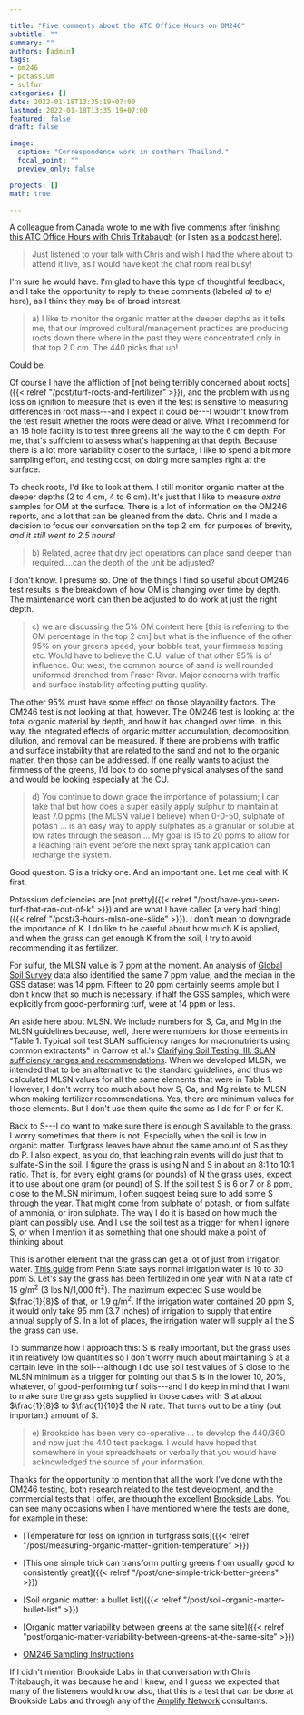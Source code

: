 ```yaml
---

title: "Five comments about the ATC Office Hours on OM246"
subtitle: ""
summary: ""
authors: [admin]
tags: 
- om246
- potassium
- sulfur
categories: []
date: 2022-01-18T13:35:19+07:00
lastmod: 2022-01-18T13:35:19+07:00
featured: false
draft: false

image:
  caption: "Correspondence work in southern Thailand."
  focal_point: ""
  preview_only: false

projects: []
math: true

---
```


A colleague from Canada wrote to me with five comments after finishing [this ATC Office Hours with Chris Tritabaugh](https://youtu.be/J5_5mDJ-Vxc) (or listen [as a podcast here](https://share.transistor.fm/s/b7418028)). 

> Just listened to your talk with Chris and wish I had the where about to attend it live, as I would have kept the chat room real busy!

I'm sure he would have. I'm glad to have this type of thoughtful feedback, and I take the opportunity to reply to these comments (labeled *a)* to *e)* here), as I think they may be of broad interest. 

> a) I like to monitor the organic matter at the deeper depths as it tells me, that our improved cultural/management practices are producing roots down there where in the past they were concentrated only in that top 2.0 cm. The 440 picks that up!

Could be. 

Of course I have the affliction of [not being terribly concerned about roots]({{< relref "/post/turf-roots-and-fertilizer" >}}), and the problem with using loss on ignition to measure that is even if the test is sensitive to measuring differences in root mass---and I expect it could be---I wouldn't know from the test result whether the roots were dead or alive. What I recommend for an 18 hole facility is to test three greens all the way to the 6 cm depth. For me, that's sufficient to assess what's happening at that depth. Because there is a lot more variability closer to the surface, I like to spend a bit more sampling effort, and testing cost, on doing more samples right at the surface. 

To check roots, I'd like to look at them. I still monitor organic matter at the deeper depths (2 to 4 cm, 4 to 6 cm). It's just that I like to measure *extra* samples for OM at the surface. There is a lot of information on the OM246 reports, and a lot that can be gleaned from the data. Chris and I made a decision to focus our conversation on the top 2 cm, for purposes of brevity, *and it still went to 2.5 hours!*

> b) Related, agree that dry ject operations can place sand deeper than required....can the depth of the unit be adjusted?

I don't know. I presume so. One of the things I find so useful about OM246 test results is the breakdown of how OM is changing over time by depth. The maintenance work can then be adjusted to do work at just the right depth.

> c) we are discussing the 5% OM content here [this is referring to the OM percentage in the top 2 cm] but what is the influence of the other 95% on your greens speed, your bobble test, your firmness testing etc. Would have to believe the C.U. value of that other 95% is of influence. Out west, the common source of sand is well rounded uniformed drenched from Fraser River. Major concerns with traffic and surface instability affecting putting quality.

The other 95% must have some effect on those playability factors. The OM246 test is not looking at that, however. The OM246 test is looking at the total organic material by depth, and how it has changed over time. In this way, the integrated effects of organic matter accumulation, decomposition, dilution, and removal can be measured. If there are problems with traffic and surface instability that are related to the sand and not to the organic matter, then those can be addressed. If one really wants to adjust the firmness of the greens, I'd look to do some physical analyses of the sand and would be looking especially at the CU. 

> d) You continue to down grade the importance of potassium; I can take that but how does a super easily apply sulphur to maintain at least 7.0 ppms (the MLSN value I believe) when 0-0-50, sulphate of potash ... is an easy way to apply sulphates as a granular or soluble at low rates through the season ... My goal is 15 to 20 ppms to allow for a leaching rain event before the next spray tank application can recharge the system.

Good question. S is a tricky one. And an important one. Let me deal with K first. 

Potassium deficiencies are [not pretty]({{< relref "/post/have-you-seen-turf-that-ran-out-of-k" >}}) and are what I have called [a very bad thing]({{< relref "/post/3-hours-mlsn-one-slide" >}}). I don't mean to downgrade the importance of K. I do like to be careful about how much K is applied, and when the grass can get enough K from the soil, I try to avoid recommending it as fertilizer.

For sulfur, the MLSN value is 7 ppm at the moment. An analysis of [Global Soil Survey](https://www.asianturfgrass.com/publication/woodsetal-2020/) data also identified the same 7 ppm value, and the median in the GSS dataset was 14 ppm. Fifteen to 20 ppm certainly seems ample but I don't know that so much is necessary, if half the GSS samples, which were explicitly from good-performing turf, were at 14 ppm or less. 

An aside here about MLSN. We include numbers for S, Ca, and Mg in the MLSN guidelines because, well, there were numbers for those elements in "Table 1. Typical soil test SLAN sufficiency ranges for macronutrients using common extractants" in Carrow et al.'s [Clarifying Soil Testing: III. SLAN sufficiency ranges and recommendations](http://www.files.asianturfgrass.com/clarify3.pdf). When we developed MLSN, we intended that to be an alternative to the standard guidelines, and thus we calculated MLSN values for all the same elements that were in Table 1. However, I don't worry too much about how S, Ca, and Mg relate to MLSN when making fertilizer recommendations. Yes, there are minimum values for those elements. But I don't use them quite the same as I do for P or for K.

Back to S---I do want to make sure there is enough S available to the grass. I worry sometimes that there is not. Especially when the soil is low in organic matter. Turfgrass leaves have about the same amount of S as they do P. I also expect, as you do, that leaching rain events will do just that to sulfate-S in the soil. I figure the grass is using N and S in about an 8:1 to 10:1 ratio. That is, for every eight grams (or pounds) of N the grass uses, expect it to use about one gram (or pound) of S. If the soil test S is 6 or 7 or 8 ppm, close to the MLSN minimum, I often suggest being sure to add some S through the year. That might come from sulphate of potash, or from sulfate of ammonia, or iron sulphate. The way I do it is based on how much the plant can possibly use. And I use the soil test as a trigger for when I ignore S, or when I mention it as something that one should make a point of thinking about.

This is another element that the grass can get a lot of just from irrigation water. [This guide](https://agsci.psu.edu/aasl/water-testing/irrigation-water-for-turfgrasses/understanding-your-turf-irrigation-water-analysis-report-wt02) from Penn State says normal irrigation water is 10 to 30 ppm S. Let's say the grass has been fertilized in one year with N at a rate of 15 g/m<sup>2</sup> (3 lbs N/1,000 ft<sup>2</sup>). The maximum expected S use would be $\frac{1}{8}$ of that, or 1.9 g/m<sup>2</sup>. If the irrigation water contained 20 ppm S, it would only take 95 mm (3.7 inches) of irrigation to supply that entire annual supply of S. In a lot of places, the irrigation water will supply all the S the grass can use.

To summarize how I approach this: S is really important, but the grass uses it in relatively low quantities so I don't worry much about maintaining S at a certain level in the soil---although I do use soil test values of S close to the MLSN minimum as a trigger for pointing out that S is in the lower 10, 20%, whatever, of good-performing turf soils---and I do keep in mind that I want to make sure the grass gets supplied in those cases with S at about $\frac{1}{8}$ to $\frac{1}{10}$ the N rate. That turns out to be a tiny (but important) amount of S.

> e) Brookside has been very co-operative ... to develop the 440/360 and now just the 440 test package. I would have hoped that somewhere in your spreadsheets or verbally that you would have acknowledged the source of your information.

Thanks for the opportunity to mention that all the work I've done with the OM246 testing, both research related to the test development, and the commercial tests that I offer, are through the excellent [Brookside Labs](https://www.blinc.com/). You can see many occasions when I have mentioned where the tests are done, for example in these:

* [Temperature for loss on ignition in turfgrass soils]({{< relref "/post/measuring-organic-matter-ignition-temperature" >}})

* [This one simple trick can transform putting greens from usually good to consistently great]({{< relref "/post/one-simple-trick-better-greens" >}})

* [Soil organic matter: a bullet list]({{< relref "/post/soil-organic-matter-bullet-list" >}})

* [Organic matter variability between greens at the same site]({{< relref "post/organic-matter-variability-between-greens-at-the-same-site" >}})

* [OM246 Sampling Instructions](https://www.asianturfgrass.com/project/om246/om246_sampling_instructions.pdf)

If I didn't mention Brookside Labs in that conversation with Chris Tritabaugh, it was because he and I knew, and I guess we expected that many of the listeners would know also, that this is a test that can be done at Brookside Labs and through any of the [Amplify Network](https://www.amplifytogether.com/) consultants.
